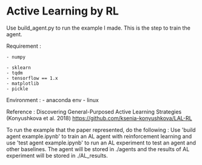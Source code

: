 # Active Learning by RL
Use build_agent.py to run the example I made.
This is the step to train the agent.

Requirement : 

    - numpy

    - sklearn
    - tqdm
    - tensorflow == 1.x
    - matplotlib
    - pickle

Environment :
    - anaconda env
    - linux 

Reference : Discovering General-Purposed Active Learning Strategies (Konyushkova et al. 2018)
https://github.com/ksenia-konyushkova/LAL-RL

To run the example that the paper represented, do the following :
Use 'build agent example.ipynb' to train an AL agent with reinforcement learning and use 
'test agent example.ipynb' to run an AL experiment to test an agent and other baselines. 
The agent will be stored in ./agents and the results of AL experiment will be stored in 
./AL_results.

